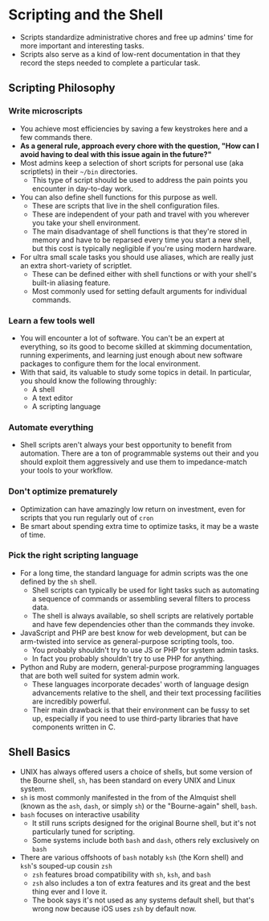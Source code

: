 # Scripting and the Shell
- Scripts standardize administrative chores and free up admins' time for more important and interesting tasks.
- Scripts also serve as a kind of low-rent documentation in that they record the steps needed to complete a particular task.

## Scripting Philosophy
### Write microscripts
- You achieve most efficiencies by saving a few keystrokes here and a few commands there.
- **As a general rule, approach every chore with the question, "How can I avoid having to deal with this issue again in the future?"**
- Most admins keep a selection of short scripts for personal use (aka scriptlets) in their `~/bin` directories.
  - This type of script should be used to address the pain points you encounter in day-to-day work.
- You can also define shell functions for this purpose as well.
  - These are scripts that live in the shell configuration files. 
  - These are independent of your path and travel with you wherever you take your shell environment.
  - The main disadvantage of shell functions is that they're stored in memory and have to be reparsed every time you start a new shell, but this cost is typically negligible if you're using modern hardware.
- For ultra small scale tasks you should use aliases, which are really just an extra short-variety of scriptlet.
  - These can be defined either with shell functions or with your shell's built-in aliasing feature.
  - Most commonly used for setting default arguments for individual commands.

### Learn a few tools well
- You will encounter a lot of software. You can't be an expert at everything, so its good to become skilled at skimming documentation, running experiments, and learning just enough about new software packages to configure them for the local environment.
- With that said, its valuable to study some topics in detail. In particular, you should know the following throughly:
  - A shell
  - A text editor
  - A scripting language

### Automate everything
- Shell scripts aren't always your best opportunity to benefit from automation. There are a ton of programmable systems out their and you should exploit them aggressively and use them to impedance-match your tools to your workflow.

### Don't optimize prematurely
- Optimization can have amazingly low return on investment, even for scripts that you run regularly out of `cron`
- Be smart about spending extra time to optimize tasks, it may be a waste of time.

### Pick the right scripting language
- For a long time, the standard language for admin scripts was the one defined by the `sh` shell. 
  - Shell scripts can typically be used for light tasks such as automating a sequence of commands or assembling several filters to process data.
  - The shell is always available, so shell scripts are relatively portable and have few dependencies other than the commands they invoke.
- JavaScript and PHP are best know for web development, but can be arm-twisted into service as general-purpose scripting tools, too.
  - You probably shouldn't try to use JS or PHP for system admin tasks.
  - In fact you probably shouldn't try to use PHP for anything.
- Python and Ruby are modern, general-purpose programming languages that are both well suited for system admin work.
  - These languages incorporate decades' worth of language design advancements relative to the shell, and their text processing facilities are incredibly powerful.
  - Their main drawback is that their environment can be fussy to set up, especially if you need to use third-party libraries that have components written in C.

## Shell Basics
- UNIX has always offered users a choice of shells, but some version of the Bourne shell, `sh`, has been standard on every UNIX and Linux system.
- `sh` is most commonly manifested in the from of the Almquist shell (known as the `ash`, `dash`, or simply `sh`) or the "Bourne-again" shell, `bash`.
- `bash` focuses on interactive usability
  - It still runs scripts designed for the original Bourne shell, but it's not particularly tuned for scripting.
  - Some systems include both `bash` and `dash`, others rely exclusively on `bash`
- There are various offshoots of `bash` notably `ksh` (the Korn shell) and `ksh`'s souped-up cousin `zsh`
  - `zsh` features broad compatibility with `sh`, `ksh`, and `bash`
  - `zsh` also includes a ton of extra features and its great and the best thing ever and I love it.
  - The book says it's not used as any systems default shell, but that's wrong now because iOS uses `zsh` by default now.
